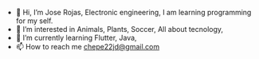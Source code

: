 - 👋 Hi, I’m Jose Rojas, Electronic engineering, I am learning programming for my self. 
- 👀 I’m interested in Animals, Plants, Soccer, All about tecnology,
- 🌱 I’m currently learning Flutter, Java, 
- 📫 How to reach me chepe22jd@gmail.com

<!---
chepe22jd/chepe22jd is a ✨ special ✨ repository because its `README.md` (this file) appears on your GitHub profile.
You can click the Preview link to take a look at your changes.
--->
